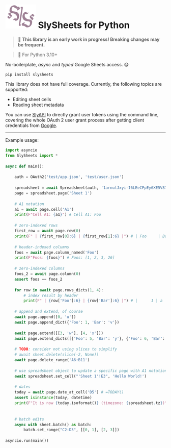 # ![sly logo](https://raw.githubusercontent.com/dunkyl/SlyMeta/main/sly%20logo.svg) SlySheets for Python

<!-- elevator begin -->

> 🚧 **This library is an early work in progress! Breaking changes may be frequent.**

> 🐍 For Python 3.10+

No-boilerplate, *async* and *typed* Google Sheets access. 😋

```shell
pip install slysheets
```

This library does not have full coverage.
Currently, the following topics are supported:

* Editing sheet cells
* Reading sheet metadata

You can use [SlyAPI](https://github.com/dunkyl/SlyPyAPI) to directly grant user tokens using the command line, covering the whole OAuth 2 user grant process after getting client credentials from [Google](https://console.cloud.google.com/).

<!-- elevator end -->

---

Example usage:

```py
import asyncio
from SlySheets import *

async def main():

    auth = OAuth2('test/app.json', 'test/user.json')

    spreadsheet = await Spreadsheet(auth, '1arnulJxyi-I6LEeCPpEy6XE5V87UF54dUAo9F8fM5rw')
    page = spreadsheet.page('Sheet 1')

    # A1 notation
    a1 = await page.cell('A1')
    print(F"Cell A1: {a1}") # Cell A1: Foo

    # zero-indexed rows
    first_row = await page.row(0)
    print(F" | {first_row[0]:6} | {first_row[1]:6} |") # | Foo     | Bar     |

    # header-indexed columns
    foos = await page.column_named('Foo')
    print(F"Foos: {foos}") # Foos: [1, 2, 3, 26]

    # zero-indexed columns
    foos_2 = await page.column(0)
    assert foos == foos_2

    for row in await page.rows_dicts(1, 4):
        # index result by header
        print(F" | {row['Foo']:6} | {row['Bar']:6} |") # |      1 | a     | etc...

    # append and extend, of course
    await page.append([0, 'u'])
    await page.append_dict({'Foo': 1, 'Bar': 'v'})

    await page.extend([[3, 'w'], [4, 'x']])
    await page.extend_dicts([{'Foo': 5, 'Bar': 'y'}, {'Foo': 6, 'Bar': 'z'}])

    # TODO: consider not using slices to simplify    
    # await sheet.delete(slice(-2, None))
    await page.delete_range('A6:B11')

    # use spreadsheet object to update a specific page with A1 notation
    await spreadsheet.set_cell("'Sheet 1'!E3", 'Hello World!')

    # dates
    today = await page.date_at_cell('D5') # =TODAY()
    assert isinstance(today, datetime)
    print(F"It is now {today.isoformat()} (timezone: {spreadsheet.tz})")


    # batch edits
    async with sheet.batch() as batch:
        batch.set_range("C2:D3", [[0, 1], [2, 3]])

asyncio.run(main())
```
